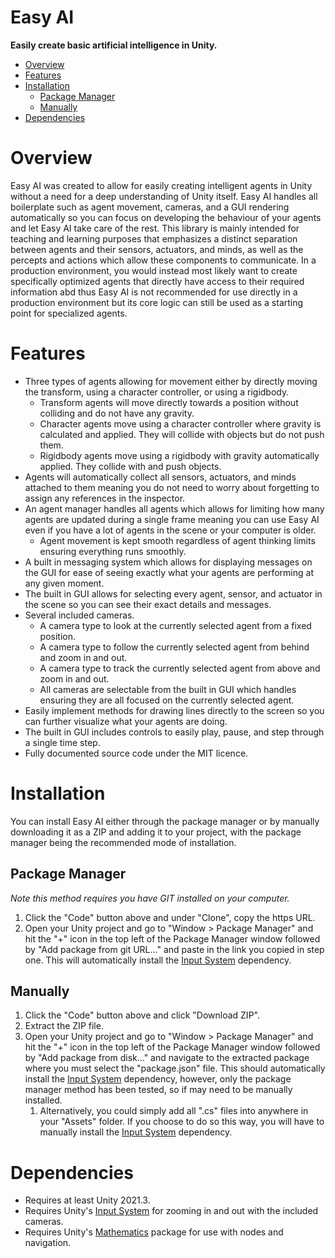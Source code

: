 ﻿# Easy AI

**Easily create basic artificial intelligence in Unity.**

- [Overview](#overview "Overview")
- [Features](#features "Features")
- [Installation](#installation "Installation")
  - [Package Manager](#package-manager "Package Manager")
  - [Manually](#manually "Manually")
- [Dependencies](#dependencies "Dependencies")

# Overview

Easy AI was created to allow for easily creating intelligent agents in Unity without a need for a deep understanding of Unity itself. Easy AI handles all boilerplate such as agent movement, cameras, and a GUI rendering automatically so you can focus on developing the behaviour of your agents and let Easy AI take care of the rest. This library is mainly intended for teaching and learning purposes that emphasizes a distinct separation between agents and their sensors, actuators, and minds, as well as the percepts and actions which allow these components to communicate. In a production environment, you would instead most likely want to create specifically optimized agents that directly have access to their required information abd thus Easy AI is not recommended for use directly in a production environment but its core logic can still be used as a starting point for specialized agents.

# Features

- Three types of agents allowing for movement either by directly moving the transform, using a character controller, or using a rigidbody.
  - Transform agents will move directly towards a position without colliding and do not have any gravity.
  - Character agents move using a character controller where gravity is calculated and applied. They will collide with objects but do not push them.
  - Rigidbody agents move using a rigidbody with gravity automatically applied. They collide with and push objects.
- Agents will automatically collect all sensors, actuators, and minds attached to them meaning you do not need to worry about forgetting to assign any references in the inspector.
- An agent manager handles all agents which allows for limiting how many agents are updated during a single frame meaning you can use Easy AI even if you have a lot of agents in the scene or your computer is older.
  - Agent movement is kept smooth regardless of agent thinking limits ensuring everything runs smoothly.
- A built in messaging system which allows for displaying messages on the GUI for ease of seeing exactly what your agents are performing at any given moment.
- The built in GUI allows for selecting every agent, sensor, and actuator in the scene so you can see their exact details and messages.
- Several included cameras.
  - A camera type to look at the currently selected agent from a fixed position.
  - A camera type to follow the currently selected agent from behind and zoom in and out.
  - A camera type to track the currently selected agent from above and zoom in and out.
  - All cameras are selectable from the built in GUI which handles ensuring they are all focused on the currently selected agent.
- Easily implement methods for drawing lines directly to the screen so you can further visualize what your agents are doing.
- The built in GUI includes controls to easily play, pause, and step through a single time step.
- Fully documented source code under the MIT licence.

# Installation

You can install Easy AI either through the package manager or by manually downloading it as a ZIP and adding it to your project, with the package manager being the recommended mode of installation.

## Package Manager

*Note this method requires you have GIT installed on your computer.*

1. Click the "Code" button above and under "Clone", copy the https URL.
2. Open your Unity project and go to "Window > Package Manager" and hit the "+" icon in the top left of the Package Manager window followed by "Add package from git URL..." and paste in the link you copied in step one. This will automatically install the [Input System](https://docs.unity3d.com/Packages/com.unity.inputsystem@1.1/manual/index.html "Input System") dependency.

## Manually

1. Click the "Code" button above and click "Download ZIP".
2. Extract the ZIP file.
3. Open your Unity project and go to "Window > Package Manager" and hit the "+" icon in the top left of the Package Manager window followed by "Add package from disk..." and navigate to the extracted package where you must select the "package.json" file. This should automatically install the [Input System](https://docs.unity3d.com/Packages/com.unity.inputsystem@1.1/manual/index.html "Input System") dependency, however, only the package manager method has been tested, so if may need to be manually installed.
   1. Alternatively, you could simply add all ".cs" files into anywhere in your "Assets" folder. If you choose to do so this way, you will have to manually install the [Input System](https://docs.unity3d.com/Packages/com.unity.inputsystem@1.1/manual/index.html "Input System") dependency.

# Dependencies

- Requires at least Unity 2021.3.
- Requires Unity's [Input System](https://docs.unity3d.com/Packages/com.unity.inputsystem@1.1/manual/index.html "Input System") for zooming in and out with the included cameras.
- Requires Unity's [Mathematics](https://docs.unity3d.com/Packages/com.unity.mathematics@1.1/manual/index.html "Mathematics") package for use with nodes and navigation.